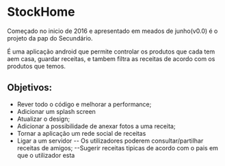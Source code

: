 # StockHome
Começado no inicio de 2016 e apresentado em meados de junho(v0.0) é o projeto da pap do Secundário.

É uma aplicação android que permite controlar os produtos que cada tem aem casa, guardar receitas, e tambem filtra as receitas de acordo com os produtos que temos.

## Objetivos:
 - Rever todo o código e melhorar a performance;
 - Adicionar um splash screen
 - Atualizar o design;
 - Adicionar a possibilidade de anexar fotos a uma receita;
 - Tornar a aplicação um rede social de receitas
 - Ligar a um servidor
 -- Os utilizadores poderem consultar/partilhar receitas de amigos;
 --Sugerir receitas tipicas de acordo com o pais em que o utilizador esta
